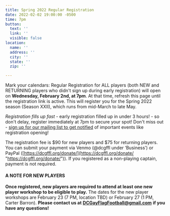 ```yaml
---
title: Spring 2022 Regular Registration
date: 2022-02-02 19:00:00 -0500
time: 7pm
button:
  text: ''
  link: ''
  visible: false
location:
  name: ''
  address: ''
  city: ''
  state: ''
  zip: ''

---
```

Mark your calendars: Regular Registration for ALL players (both NEW and RETURNING players who didn't sign up during early registration) will open on **Wednesday, February 2nd, at 7pm**. At that time, refresh this page until the registration link is active. This will register you for the Spring 2022 season (Season XXII), which runs from mid-March to late May.

_Registration fills up fast_ - early registration filled up in under 3 hours! - so don't delay, register immediately at 7pm to secure your spot!  Don't miss out - [sign up for our mailing list to get notified](http://eepurl.com/c9JkQz) of important events like registration opening!

The registration fee is $90 for new players and $75 for returning players.  You can submit your payment via Venmo (@dcgffl under ‘Business’) or PayPal ([https://dcgffl.org/donate/](https://dcgffl.org/donate/ "https://dcgffl.org/donate/")). If you registered as a non-playing captain, payment is not required.

#### **A NOTE FOR NEW PLAYERS**

**Once registered, new players are required to attend at least one new player workshop to be eligible to play.** The dates for the new player workshops are February 23 (7 PM, location TBD) or February 27 (1 PM, Carter Barron). **Please contact us at** [**DCGayFlagFootball@gmail.com**](mailto:DCGayFlagFootball@gmail.com?subject=Question%20about%20Season%20XXII%20Registration) **if you have any questions!**